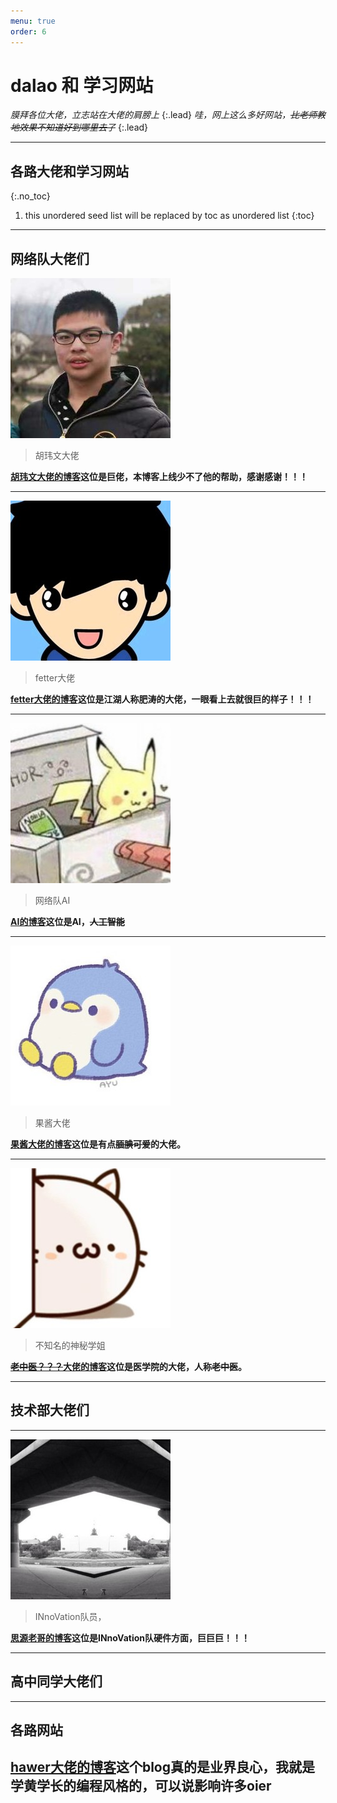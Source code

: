 ```yaml
---
menu: true
order: 6
---
```


# dalao 和 学习网站
  *膜拜各位大佬，立志站在大佬的肩膀上*
 {:.lead}
  *哇，网上这么多好网站，~~比老师教地效果不知道好到哪里去了~~*
 {:.lead}

--------

## 各路大佬和学习网站
{:.no_toc}
1. this unordered seed list will be replaced by toc as unordered list
{:toc}

-----------
## 网络队大佬们
 
  ![胡玮文大佬](/assets/img/dalao/hww256.jpg)
 >胡玮文大佬

  **[胡玮文大佬的博客](https://www.huww98.cn/)这位是巨佬，本博客上线少不了他的帮助，感谢感谢！！！**
 
 ----

  ![fetter大佬](/assets/img/dalao/fetter256.jpg)
 >fetter大佬

  **[fetter大佬的博客](http://fettergr.cn/wordpress/)这位是江湖人称肥涛的大佬，一眼看上去就很巨的样子！！！**


----

  ![AI大佬](/assets/img/dalao/ai256.jpg)
 >网络队AI

  **[AI的博客](https://xzclip.cn/)这位是AI，~~人工智能~~**


----

  ![果酱大佬](/assets/img/dalao/gj256.jpg)
 >果酱大佬

  **[果酱大佬的博客](https://www.guohere.com/)这位是有点~~腼腆可爱~~的大佬。**

----

  ![~~老中医？？？~~](/assets/img/dalao/lzy256.jpg)
 >不知名的神秘学姐

  **[~~老中医？？？~~大佬的博客](https://k-h-a-s.cn/)这位是医学院的大佬，人称~~老中医~~。**

----

## 技术部大佬们
  
---

  ![思源老哥](/assets/img/dalao/hsy256.jpg)
 >INnoVation队员，

  **[思源老哥的博客](https://me.csdn.net/weixin_43470711)这位是INnoVation队硬件方面，巨巨巨！！！**

----

## 高中同学大佬们

----
## 各路网站
**[hawer大佬的博客](http://hzwer.com)这个blog真的是业界良心，我就是学黄学长的编程风格的，可以说影响许多oier**
----